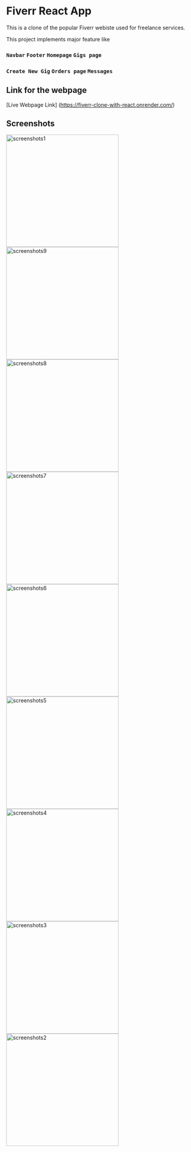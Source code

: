 # Fiverr React App

This is a clone of the popular Fiverr webiste used for freelance services.

This project implements major feature like

### `Navbar` `Footer` `Homepage` `Gigs page`

### `Create New Gig` `Orders page` `Messages` 


## Link for the webpage

[Live Webpage Link] (https://fiverr-clone-with-react.onrender.com/)

## Screenshots

<img width="300" alt="screenshots1" src="https://github.com/laxmanmandal1234/Fiverr-clone-with-ReactJs/assets/84460666/871bc4b4-d733-4652-99f4-8ee7ea1cc831"> 
<img width="300" alt="screenshots9" src="https://github.com/laxmanmandal1234/Fiverr-clone-with-ReactJs/assets/84460666/35cb5827-dffb-4809-9dc9-08530ad472e4">
<img width="300" alt="screenshots8" src="https://github.com/laxmanmandal1234/Fiverr-clone-with-ReactJs/assets/84460666/02e868c2-d031-47d2-8187-bc728416283e">
<img width="300" alt="screenshots7" src="https://github.com/laxmanmandal1234/Fiverr-clone-with-ReactJs/assets/84460666/e546222a-3788-4d4a-aaa8-d7339a7f69b8">
<img width="300" alt="screenshots6" src="https://github.com/laxmanmandal1234/Fiverr-clone-with-ReactJs/assets/84460666/8b319c7f-5c0a-41c1-b536-da62ce26ee53">
<img width="300" alt="screenshots5" src="https://github.com/laxmanmandal1234/Fiverr-clone-with-ReactJs/assets/84460666/c94266c8-67e5-4e9d-8658-796a0647dd72">
<img width="300" alt="screenshots4" src="https://github.com/laxmanmandal1234/Fiverr-clone-with-ReactJs/assets/84460666/a5224027-8163-4360-abff-116ceebbcaf6">
<img width="300" alt="screenshots3" src="https://github.com/laxmanmandal1234/Fiverr-clone-with-ReactJs/assets/84460666/4d77de44-cbd6-4428-b657-aa5b831e2e9a">
<img width="300" alt="screenshots2" src="https://github.com/laxmanmandal1234/Fiverr-clone-with-ReactJs/assets/84460666/6fc3d193-2861-4343-9fe9-08ef9c826997">
